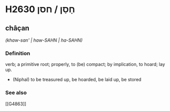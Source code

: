# H2630 חָסַן / חסן

## châçan

_(khaw-san' | haw-SAHN | ha-SAHN)_

### Definition

verb; a primitive root; properly, to (be) compact; by implication, to hoard; lay up.

- (Niphal) to be treasured up, be hoarded, be laid up, be stored
### See also

[[G4863]]


